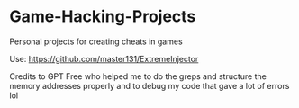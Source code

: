 # Game-Hacking-Projects

Personal projects for creating cheats in games


Use: https://github.com/master131/ExtremeInjector


Credits to GPT Free who helped me to do the greps and structure the memory addresses properly and to debug my code that gave a lot of errors lol
